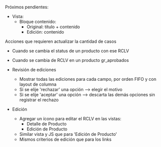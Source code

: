 Próximos pendientes:
- Vista:
	- Bloque contenido: 
		- Original: título + contenido
		- Edición: contenido


Acciones que requieren actualizar la cantidad de casos
- Cuando se cambia el status de un producto con ese RCLV
- Cuando se cambia de RCLV en un producto gr_aprobados

- Revisión de ediciones
	- Mostrar todas las ediciones para cada campo, por orden FIFO y con layout de columna
	- Si se elije 'rechazar' una opción --> elegir el motivo
	- Si se elije 'aceptar' una opción --> descarta las demás opciones sin registrar el rechazo

- Edición
	- Agregar un ícono para editar el RCLV en las vistas:
		- Detalle de Producto
		- Edición de Producto
	- Similar vista y JS que para 'Edición de Producto'
	- Mismos criterios de edición que para los links
